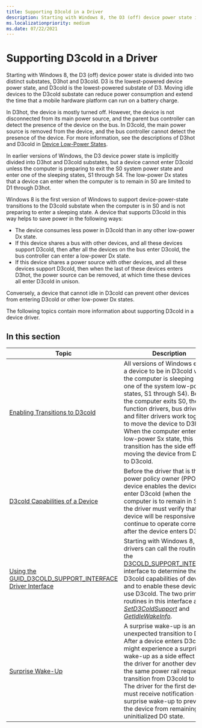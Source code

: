 ```yaml
---
title: Supporting D3cold in a Driver
description: Starting with Windows 8, the D3 (off) device power state is divided into two distinct substates, D3hot and D3cold.
ms.localizationpriority: medium
ms.date: 07/22/2021
---
```


# Supporting D3cold in a Driver

Starting with Windows 8, the D3 (off) device power state is divided into two distinct substates, D3hot and D3cold. D3 is the lowest-powered device power state, and D3cold is the lowest-powered substate of D3. Moving idle devices to the D3cold substate can reduce power consumption and extend the time that a mobile hardware platform can run on a battery charge.

In D3hot, the device is mostly turned off. However, the device is not disconnected from its main power source, and the parent bus controller can detect the presence of the device on the bus. In D3cold, the main power source is removed from the device, and the bus controller cannot detect the presence of the device. For more information, see the descriptions of D3hot and D3cold in [Device Low-Power States](device-sleeping-states.md).

In earlier versions of Windows, the D3 device power state is implicitly divided into D3hot and D3cold substates, but a device cannot enter D3cold unless the computer is preparing to exit the S0 system power state and enter one of the sleeping states, S1 through S4. The low-power Dx states that a device can enter when the computer is to remain in S0 are limited to D1 through D3hot.

Windows 8 is the first version of Windows to support device-power-state transitions to the D3cold substate when the computer is in S0 and is not preparing to enter a sleeping state. A device that supports D3cold in this way helps to save power in the following ways:

- The device consumes less power in D3cold than in any other low-power Dx state.
- If this device shares a bus with other devices, and all these devices support D3cold, then after all the devices on the bus enter D3cold, the bus controller can enter a low-power Dx state.
- If this device shares a power source with other devices, and all these devices support D3cold, then when the last of these devices enters D3hot, the power source can be removed, at which time these devices all enter D3cold in unison.

Conversely, a device that cannot idle in D3cold can prevent other devices from entering D3cold or other low-power Dx states.

The following topics contain more information about supporting D3cold in a device driver.

## In this section

| Topic | Description |
|--|--|
| [Enabling Transitions to D3cold](enabling-transitions-to-d3cold.md) | All versions of Windows enable a device to be in D3cold while the computer is sleeping (in one of the system low-power states, S1 through S4). Before the computer exits S0, the function drivers, bus drivers, and filter drivers work together to move the device to D3hot. When the computer enters the low-power Sx state, this transition has the side effect of moving the device from D3hot to D3cold. |
| [D3cold Capabilities of a Device](d3cold-capabilities-of-a-device.md) | Before the driver that is the power policy owner (PPO) for a device enables the device to enter D3cold (when the computer is to remain in S0), the driver must verify that the device will be responsive and continue to operate correctly after the device enters D3cold. |
| [Using the GUID_D3COLD_SUPPORT_INTERFACE Driver Interface](using-guid-d3cold-support-interface.md) | Starting with Windows 8, drivers can call the routines in the [D3COLD_SUPPORT_INTERFACE](/windows-hardware/drivers/ddi/wdm/ns-wdm-_d3cold_support_interface) interface to determine the D3cold capabilities of devices and to enable these devices to use D3cold. The two primary routines in this interface are [*SetD3ColdSupport*](/windows-hardware/drivers/ddi/wdm/nc-wdm-set_d3cold_support) and [*GetIdleWakeInfo*](/windows-hardware/drivers/ddi/wdm/nc-wdm-get_idle_wake_info). |
| [Surprise Wake-Up](surprise-wake-up.md) | A surprise wake-up is an unexpected transition to D0. After a device enters D3cold, it might experience a surprise wake-up as a side effect when the driver for another device on the same power rail requests a transition from D3cold to D0. The driver for the first device must receive notification of the surprise wake-up to prevent the device from remaining in an uninitialized D0 state. |
